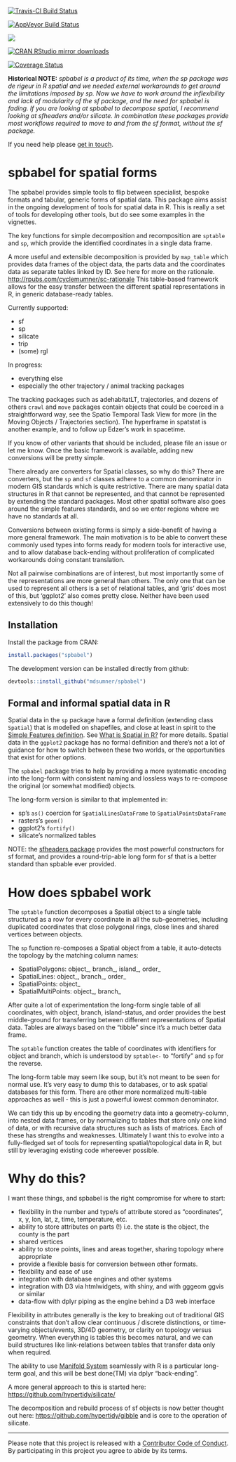 
<!-- README.md is generated from README.Rmd. Please edit that file -->

[![Travis-CI Build
Status](https://travis-ci.org/mdsumner/spbabel.svg?branch=master)](https://travis-ci.org/mdsumner/spbabel)

[![AppVeyor Build
Status](https://ci.appveyor.com/api/projects/status/github/mdsumner/spbabel?branch=master&svg=true)](https://ci.appveyor.com/project/mdsumner/spbabel)

[![](http://www.r-pkg.org/badges/version/spbabel)](http://www.r-pkg.org/pkg/spbabel)

[![CRAN RStudio mirror
downloads](http://cranlogs.r-pkg.org/badges/spbabel)](http://www.r-pkg.org/pkg/spbabel)

[![Coverage
Status](https://img.shields.io/codecov/c/github/mdsumner/spbabel/master.svg)](https://codecov.io/github/mdsumner/spbabel?branch=master)

**Historical NOTE:** *spbabel is a product of its time, when the sp
package was de rigeur in R spatial and we needed external workarounds to
get around the limitations imposed by sp. Now we have to work around the
inflexibility and lack of modularity of the sf package, and the need for
spbabel is fading. If you are looking at spbabel to decompose spatial, I
recommend looking at sfheaders and/or silicate. In combination these
packages provide most workflows required to move to and from the sf
format, without the sf package.*

If you need help please [get in
touch](https://github.com/hypertidy/silicate/).

# spbabel for spatial forms

The spbabel provides simple tools to flip between specialist, bespoke
formats and tabular, generic forms of spatial data. This package aims
assist in the ongoing development of tools for spatial data in R. This
is really a set of tools for developing other tools, but do see some
examples in the vignettes.

The key functions for simple decomposition and recomposition are
`sptable` and `sp`, which provide the identified coordinates in a single
data frame.

A more useful and extensible decomposition is provided by `map_table`
which provides data frames of the object data, the parts data and the
coordinates data as separate tables linked by ID. See here for more on
the rationale. <http://rpubs.com/cyclemumner/sc-rationale> This
table-based framework allows for the easy transfer between the different
spatial representations in R, in generic database-ready tables.

Currently supported:

  - sf
  - sp
  - silicate
  - trip
  - (some) rgl

In progress:

  - everything else
  - especially the other trajectory / animal tracking packages

The tracking packages such as adehabitatLT, trajectories, and dozens of
others `crawl` and `move` packages contain objects that could be coerced
in a straightforward way, see the Spatio Temporal Task View for more (in
the Moving Objects / Trajectories section). The hyperframe in spatstat
is another example, and to follow up Edzer’s work in spacetime.

If you know of other variants that should be included, please file an
issue or let me know. Once the basic framework is available, adding new
conversions will be pretty simple.

There already are converters for Spatial classes, so why do this? There
are converters, but the `sp` and `sf` classes adhere to a common
denominator in modern GIS standards which is quite restrictive. There
are many spatial data structures in R that cannot be represented, and
that cannot be represented by extending the standard packages. Most
other spatial software also goes around the simple features standards,
and so we enter regions where we have no standards at all.

Conversions between existing forms is simply a side-benefit of having a
more general framework. The main motivation is to be able to convert
these commonly used types into forms ready for modern tools for
interactive use, and to allow database back-ending without proliferation
of complicated workarounds doing constant translation.

Not all pairwise combinations are of interest, but most importantly some
of the representations are more general than others. The only one that
can be used to represent all others is a set of relational tables, and
‘gris’ does most of this, but ‘ggplot2’ also comes pretty close.
Neither have been used extensively to do this though\!

## Installation

Install the package from CRAN:

``` r
install.packages("spbabel")
```

The development version can be installed directly from github:

``` r
devtools::install_github("mdsumner/spbabel")
```

## Formal and informal spatial data in R

Spatial data in the `sp` package have a formal definition (extending
class `Spatial`) that is modelled on shapefiles, and close at least in
spirit to the [Simple Features
definition](https://github.com/edzer/sfr). See [What is Spatial in
R?](https://github.com/mdsumner/spbabel/wiki/What-is-Spatial-in-R) for
more details. Spatial data in the `ggplot2` package has no formal
definition and there’s not a lot of guidance for how to switch between
these two worlds, or the opportunities that exist for other options.

The `spbabel` package tries to help by providing a more systematic
encoding into the long-form with consistent naming and lossless ways to
re-compose the original (or somewhat modified) objects.

The long-form version is similar to that implemented in:

  - sp’s `as()` coercion for `SpatialLinesDataFrame` to
    `SpatialPointsDataFrame`
  - rasters’s `geom()`
  - ggplot2’s `fortify()`
  - silicate’s normalized tables

NOTE: the [sfheaders
package](https://CRAN.r-project.org/package=sfheaders) provides the most
powerful constructors for sf format, and provides a round-trip-able long
form for sf that is a better standard than spbable ever provided.

# How does spbabel work

The `sptable` function decomposes a Spatial object to a single table
structured as a row for every coordinate in all the sub-geometries,
including duplicated coordinates that close polygonal rings, close lines
and shared vertices between objects.

The `sp` function re-composes a Spatial object from a table, it
auto-detects the topology by the matching column names:

  - SpatialPolygons: object\_, branch\_, island\_, order\_
  - SpatialLines: object\_, branch\_, order\_
  - SpatialPoints: object\_
  - SpatialMultiPoints: object\_, branch\_

After quite a lot of experimentation the long-form single table of all
coordinates, with object, branch, island-status, and order provides the
best middle-ground for transferring between different representations of
Spatial data. Tables are always based on the “tibble” since it’s a much
better data frame.

The `sptable` function creates the table of coordinates with identifiers
for object and branch, which is understood by `sptable<-` to “fortify”
and `sp` for the reverse.

The long-form table may seem like soup, but it’s not meant to be seen
for normal use. It’s very easy to dump this to databases, or to ask
spatial databases for this form. There are other more normalized
multi-table approaches as well - this is just a powerful lowest common
denominator.

We can tidy this up by encoding the geometry data into a
geometry-column, into nested data frames, or by normalizing to tables
that store only one kind of data, or with recursive data structures such
as lists of matrices. Each of these has strengths and weaknesses.
Ultimately I want this to evolve into a fully-fledged set of tools for
representing spatial/topological data in R, but still by leveraging
existing code whereever possible.

# Why do this?

I want these things, and spbabel is the right compromise for where to
start:

  - flexibility in the number and type/s of attribute stored as
    “coordinates”, x, y, lon, lat, z, time, temperature, etc.
  - ability to store attributes on parts (\!) i.e. the state is the
    object, the county is the part
  - shared vertices
  - ability to store points, lines and areas together, sharing topology
    where appropriate
  - provide a flexible basis for conversion between other formats.
  - flexibility and ease of use
  - integration with database engines and other systems
  - integration with D3 via htmlwidgets, with shiny, and with gggeom
    ggvis or similar
  - data-flow with dplyr piping as the engine behind a D3 web interface

Flexibility in attributes generally is the key to breaking out of
traditional GIS constraints that don’t allow clear continuous / discrete
distinctions, or time-varying objects/events, 3D/4D geometry, or clarity
on topology versus geometry. When everything is tables this becomes
natural, and we can build structures like link-relations between tables
that transfer data only when required.

The ability to use [Manifold
System](http://www.georeference.org/doc/manifold.htm) seamlessly with R
is a particular long-term goal, and this will be best done(TM) via dplyr
“back-ending”.

A more general approach to this is started here:
<https://github.com/hypertidy/silicate/>

The decomposition and rebuild process of sf objects is now better
thought out here: <https://github.com/hypertidy/gibble> and is core to
the operation of silicate.

-----

Please note that this project is released with a [Contributor Code of
Conduct](https://github.com/mdsumner/spbabel/blob/master/CONDUCT.md). By
participating in this project you agree to abide by its terms.

